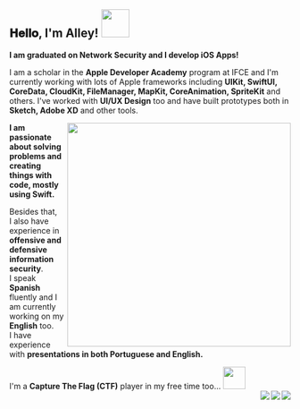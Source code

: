 <h2> 
 𝐇𝐞𝐥𝐥𝐨, I'm Alley!  <img src="https://media.giphy.com/media/mGcNjsfWAjY5AEZNw6/giphy.gif" width="50">
</h2>

<b>I am graduated on Network Security and I develop iOS Apps!</b>

I am a scholar in the <b>Apple Developer Academy</b> program at IFCE and I'm currently working with lots of Apple frameworks including <b>UIKit, SwiftUI, CoreData, CloudKit, FileManager, MapKit, CoreAnimation, SpriteKit</b> and others. I've worked with <b>UI/UX Design</b> too and have built prototypes both in <b>Sketch, Adobe XD</b> and other tools.

<a href="https://github.com/all3yp/github-readme-stats">
 <img src="https://github-readme-stats.vercel.app/api/top-langs/?username=all3yp&layout=compact&theme=nord&langs_count=10" min-width="400px" max-width="400px" width="400px" align="right">
</a>

<b>I am passionate about solving problems and creating things with code, mostly using Swift.</b>

Besides that, 
<br/>
I also have experience in <b>offensive and defensive information security</b>.
<br/>
I speak <b>Spanish</b> fluently and I am currently working on my <b>English</b> too.
<br/>
I have experience with <b>presentations in both Portuguese and English.</b>

I'm a <b>Capture The Flag (CTF)</b> player in my free time too... <img src="https://media.giphy.com/media/WUlplcMpOCEmTGBtBW/giphy.gif" width="40"> 
<br/>
<a href="https://www.linkedin.com/in/halley-pereira/">
 <img src="https://img.shields.io/badge/LinkedIn-Alley-blue" align="right"> 
<a/>
<a href="https://medium.com/@alleypereira">
 <img src="https://img.shields.io/badge/medium-Alley-9c88e3" align="right"> 
<a/>
<a href="https://www.hackthebox.eu/profile/63790">
 <img src="https://img.shields.io/badge/hackthebox-Alley-orange" align="right"> 
<a/> 
